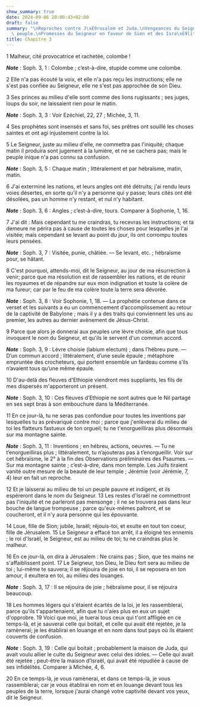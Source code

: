 ```yaml
---
show_summary: true
date: 2024-09-06 20:00:43+02:00
draft: false
summary: "\nReproches contre J\xE9rusalem et Juda.\nVengeances du Seigneur sur ce\
  \ peuple.\nPromesses du Seigneur en faveur de Sion et des Isra\xE9lites.\n"
title: Chapitre 3
---
```





1 Malheur, cité provocatrice et rachetée, colombe !

***Note*** :  Soph. 3, 1 : Colombe ; c’est-à-dire, stupide comme une colombe.

2 Elle n'a pas écouté la voix, et elle n'a pas reçu les instructions; elle ne s'est pas confiée au Seigneur, elle ne s'est pas approchée de son Dieu.


3 Ses princes au milieu d'elle sont comme des lions rugissants ; ses juges, loups du soir, ne laissaient rien pour le matin.

***Note*** :  Soph. 3, 3 : Voir Ezéchiel, 22, 27 ; Michée, 3, 11.

4 Ses prophètes sont insensés et sans foi, ses prêtres ont souillé les choses saintes et ont agi injustement contre la loi.


5 Le Seigneur, juste au milieu d'elle, ne commettra pas l'iniquité; chaque matin il produira sont jugement à la lumière, et ne se cachera pas; mais le peuple inique n'a pas connu sa confusion.

***Note*** :  Soph. 3, 5 : Chaque matin ; littéralement et par hébraïsme, matin, matin.


6 J'ai exterminé les nations, et leurs angles ont été détruits; j'ai rendu leurs voies désertes, en sorte qu'il n'y a personne qui y passe; leurs cités ont été désolées, pas un homme n'y restant, et nul n'y habitant.

***Note*** :  Soph. 3, 6 : Angles ; c’est-à-dire, tours. Comparer à Sophonie, 1, 16.


7 J'ai dit : Mais cependant tu me craindras, tu recevras les instructions; et ta demeure ne périra pas à cause de toutes les choses pour lesquelles je l'ai visitée; mais cependant se levant au point du jour, ils ont corrompu toutes leurs pensées.

***Note*** :  Soph. 3, 7 : Visitée, punie, châtiée. ― Se levant, etc. ; hébraïsme pour, se hâtant.


8 C'est pourquoi, attends-moi, dit le Seigneur, au jour de ma résurrection à venir; parce que ma résolution est de rassembler les nations, et de réunir les royaumes et de répandre sur eux mon indignation et toute la colère de ma fureur; car par le feu de ma colère toute la terre sera dévorée.

***Note*** :  Soph. 3, 8 : Voir Sophonie, 1, 18. ― La prophétie contenue dans ce verset et les suivants a eu un commencement d’accomplissement au retour de la captivité de Babylone ; mais il y a des traits qui conviennent les uns au premier, les autres au dernier avènement de Jésus-Christ.


9 Parce que alors je donnerai aux peuples une lèvre choisie, afin que tous invoquent le nom du Seigneur, et qu'ils le servent d'un commun accord.

***Note*** :  Soph. 3, 9 : Lèvre choisie (labium electum) ; dans l’hébreu pure. ― D’un commun accord ; littéralement, d’une seule épaule ; métaphore empruntée des crocheteurs, qui portent ensemble un fardeau comme s’ils n’avaient tous qu’une même épaule.

10 D'au-delà des fleuves d'Ethiopie viendront mes suppliants, les fils de mes dispersés m'apporteront un présent.

***Note*** :  Soph. 3, 10 : Ces fleuves d’Ethiopie ne sont autres que le Nil partagé en ses sept bras à son embouchure dans la Méditerranée.


11 En ce jour-là, tu ne seras pas confondue pour toutes les inventions par lesquelles tu as prévariqué contre moi ; parce que j'enlèverai du milieu de toi les flatteurs fastueux de ton orgueil; tu ne t'enorgueilliras plus désormais sur ma montagne sainte.

***Note*** :  Soph. 3, 11 : Inventions ; en hébreu, actions, oeuvres. ― Tu ne t’enorgueilliras plus ; littéralement, tu n’ajouteras pas à t’enorgueillir. Voir sur cet hébraïsme, le 2° à la fin des Observations préliminaires des Psaumes. ― Sur ma montagne sainte ; c’est-à-dire, dans mon temple. Les Juifs tiraient vanité outre mesure de la beauté de leur temple ; Jérémie (voir Jérémie, 7, 4) leur en fait un reproche.


12 Et je laisserai au milieu de toi un peuple pauvre et indigent, et ils espéreront dans le nom du Seigneur. 13 Les restes d'Israël ne commettront pas l'iniquité et ne parleront pas mensonge ; il ne se trouvera pas dans leur bouche de langue trompeuse ; parce qu'eux-mêmes paîtront, et se coucheront, et il n'y aura personne qui les épouvante.


14 Loue, fille de Sion; jubile, Israël; réjouis-toi, et exulte en tout ton coeur, fille de Jérusalem. 15 Le Seigneur a effacé ton arrêt, il a éloigné tes ennemis ; le roi d'Israël, le Seigneur, est au milieu de toi; tu ne craindras plus le malheur.


16 En ce jour-là, on dira à Jérusalem : Ne crains pas ; Sion, que tes mains ne s'affaiblissent point. 17 Le Seigneur, ton Dieu, le Dieu fort sera au milieu de toi ; lui-même te sauvera; il se réjouira de joie en toi, il se reposera en ton amour, il exultera en toi, au milieu des louanges.

***Note*** :  Soph. 3, 17 : Il se réjouira de joie ; hébraïsme pour, il se réjouira beaucoup.


18 Les hommes légers qui s'étaient écartés de la loi, je les rassemblerai, parce qu'ils t'appartenaient, afin que tu n'aies plus en eux un sujet d'opprobre. 19 Voici que moi, je tuerai tous ceux qui t'ont affligée en ce temps-là, et je sauverai celle qui boitait, et celle qui avait été rejetée, je la ramènerai; je les établirai en louange et en nom dans tout pays où ils étaient couverts de confusion.

***Note*** :  Soph. 3, 19 : Celle qui boitait ; probablement la maison de Juda, qui avait voulu allier le culte du Seigneur avec celui des idoles. ― Celle qui avait été rejetée ; peut-être la maison d’Israël, qui avait été répudiée à cause de ses infidélités. Comparer à Michée, 4, 6.


20 En ce temps-là, je vous ramènerai, et dans ce temps-là, je vous rassemblerai; car je vous établirai en nom et en louange devant tous les peuples de la terre, lorsque j'aurai changé votre captivité devant vos yeux, dit le Seigneur.
